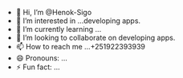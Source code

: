 - 👋 Hi, I’m @Henok-Sigo 
- 👀 I’m interested in ...developing apps.
- 🌱 I’m currently learning ...
- 💞️ I’m looking to collaborate on developing apps.
- 📫 How to reach me ...+251922393939
- 😄 Pronouns: ...
- ⚡ Fun fact: ...

<!---
Henok-Sigo/Henok-Sigo is a ✨ special ✨ repository because its `README.md` (this file) appears on your GitHub profile.
You can click the Preview link to take a look at your changes.
--->
